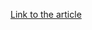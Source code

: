[Link to the article](https://blog.truesec.com/2020/12/17/the-solarwinds-orion-sunburst-supply-chain-attack/)
